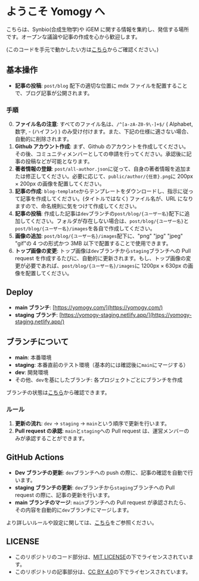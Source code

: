 # ようこそ Yomogy へ

こちらは、Synbio(合成生物学)や iGEM に関する情報を集約し、発信する場所です。オープンな議論や記事の作成を心から歓迎します。

(このコードを手元で動かしたい方は[こちら](/README.dev.md)からご確認ください。)

## 基本操作

- **記事の投稿**: `post/blog` 配下の適切な位置に mdx ファイルを配置することで、ブログ記事が公開されます。

### 手順

0. **ファイル名の注意**: すべてのファイル名は、`/^[a-zA-Z0-9\-]+$/` ( Alphabet, 数字, - (ハイフン) ) のみ受け付けます。また、下記の仕様に適さない場合、自動的に削除されます。
1. **Github アカウント作成**: まず、Github のアカウントを作成してください。その後、コミュニティメンバーとしての申請を行ってください。承認後に記事の投稿などが可能となります。
2. **著者情報の登録**: `post/all-author.json`に従って、自身の著者情報を追加または修正してください。必要に応じて、`public/author/{任意}.png`に 200px × 200px の画像を配置してください。
3. **記事の作成**: `blog-template`からテンプレートをダウンロードし、指示に従って記事を作成してください。(タイトルではなく) ファイル名が、URL になりますので、命名規則に気をつけて作成してください。
4. **記事の投稿**: 作成した記事は`dev`ブランチの`post/blog/{ユーザー名}`配下に追加してください。フォルダが存在しない場合は、`post/blog/{ユーザー名}`と`post/blog/{ユーザー名}/images`を各自で作成してください。
5. **画像の追加**: `post/blog/{ユーザー名}/images`配下に、"png" "jpg" "jpeg" "gif"の 4 つの形式かつ 3MB 以下で配置することで使用できます。
6. **トップ画像の変更**: トップ画像は`dev`ブランチから`staging`ブランチへの Pull request を作成するたびに、自動的に更新されます。もし、トップ画像の変更が必要であれば、`post/blog/{ユーザー名}/images`に 1200px × 630px の画像を配置してください。

## Deploy

- **main ブランチ**: [https://yomogy.com/](https://yomogy.com/)
- **staging ブランチ**: [https://yomogy-staging.netlify.app/](https://yomogy-staging.netlify.app/)

## ブランチについて

- **main**: 本番環境
- **staging**: 本番直前のテスト環境（基本的には確認後に`main`にマージする）
- **dev**: 開発環境
- その他、`dev`を基にしたブランチ: 各プロジェクトごとにブランチを作成

ブランチの状態は[こちら](https://github.com/yomogyhub/yomogy_main/network)から確認できます。

### ルール

1. **更新の流れ**: `dev` → `staging` → `main`という順序で更新を行います。
2. **Pull request の承認**: `main`と`staging`への Pull request は、運営メンバーのみが承認することができます。

## GitHub Actions

- **Dev ブランチの更新**: `dev`ブランチへの push の際に、記事の確認を自動で行います。
- **staging ブランチの更新**: `dev`ブランチから`staging`ブランチへの Pull request の際に、記事の更新を行います。
- **main ブランチのマージ**: `main`ブランチへの Pull request が承認されたら、その内容を自動的に`dev`ブランチにマージします。

より詳しいルールや設定に関しては、[こちら](https://docs.google.com/document/d/1FWIKMC0qhX1lNA9h32stjj3dL1AcozJRctZxywR8170/edit?usp=sharing)をご参照ください。

## LICENSE

- このリポジトリのコード部分は、[MIT LICENSE](/LICENSE)の下でライセンスされています。
- このリポジトリの記事部分は、[CC BY 4.0](/CONTENT_LICENSE)の下でライセンスされています。
